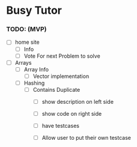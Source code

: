 # Busy Tutor


### TODO: (MVP)

- [ ]  home site
    - [ ] Info
    - [ ] Vote For next Problem to solve
- [ ] Arrays
    - [ ] Array Info
        - [ ] Vector implementation
    - [ ] Hashing
        - [ ] Contains Duplicate
            - [ ] show description on left side
            - [ ] show code on right side
            - [ ] have testcases 
            - [ ] Allow user to put their own testcase 

